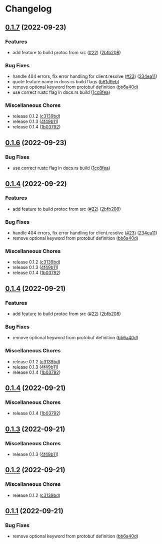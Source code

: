 # Changelog

## [0.1.7](https://github.com/yusefnapora/w3name-rust-client/compare/w3name-v0.1.6...w3name-v0.1.7) (2022-09-23)


### Features

* add feature to build protoc from src ([#22](https://github.com/yusefnapora/w3name-rust-client/issues/22)) ([2bfb208](https://github.com/yusefnapora/w3name-rust-client/commit/2bfb20822f3c53a9198b58c57b324debec5e721d))


### Bug Fixes

* handle 404 errors, fix error handling for client.resolve ([#23](https://github.com/yusefnapora/w3name-rust-client/issues/23)) ([234ea11](https://github.com/yusefnapora/w3name-rust-client/commit/234ea118efef86c0fa454a3e9f4bbb98e7929ff9))
* quote feature name in docs.rs build flags ([b61d9eb](https://github.com/yusefnapora/w3name-rust-client/commit/b61d9eb24f4092584eb6c8f268a1661a1740cd56))
* remove optional keyword from protobuf definition ([bb6a40d](https://github.com/yusefnapora/w3name-rust-client/commit/bb6a40d9c4cca243db29c846a3655c0ef638e43a))
* use correct rustc flag in docs.rs build ([1cc8fea](https://github.com/yusefnapora/w3name-rust-client/commit/1cc8fead87dd1dbd0720dcc7ff9daee2ff938a2c))


### Miscellaneous Chores

* release 0.1.2 ([c3139bd](https://github.com/yusefnapora/w3name-rust-client/commit/c3139bd7c171400b8523a6e01662405078f63854))
* release 0.1.3 ([4f49b11](https://github.com/yusefnapora/w3name-rust-client/commit/4f49b11cccd6ea813d7643e79ea41add5fb0d88b))
* release 0.1.4 ([1b03792](https://github.com/yusefnapora/w3name-rust-client/commit/1b03792607f5b7a6ce930176c1ae1bb36336c8e1))

## [0.1.6](https://github.com/yusefnapora/w3name-rust-client/compare/w3name-v0.1.5...w3name-v0.1.6) (2022-09-23)


### Bug Fixes

* use correct rustc flag in docs.rs build ([1cc8fea](https://github.com/yusefnapora/w3name-rust-client/commit/1cc8fead87dd1dbd0720dcc7ff9daee2ff938a2c))

## [0.1.4](https://github.com/yusefnapora/w3name-rust-client/compare/w3name-v0.1.4...w3name-v0.1.4) (2022-09-22)


### Features

* add feature to build protoc from src ([#22](https://github.com/yusefnapora/w3name-rust-client/issues/22)) ([2bfb208](https://github.com/yusefnapora/w3name-rust-client/commit/2bfb20822f3c53a9198b58c57b324debec5e721d))


### Bug Fixes

* handle 404 errors, fix error handling for client.resolve ([#23](https://github.com/yusefnapora/w3name-rust-client/issues/23)) ([234ea11](https://github.com/yusefnapora/w3name-rust-client/commit/234ea118efef86c0fa454a3e9f4bbb98e7929ff9))
* remove optional keyword from protobuf definition ([bb6a40d](https://github.com/yusefnapora/w3name-rust-client/commit/bb6a40d9c4cca243db29c846a3655c0ef638e43a))


### Miscellaneous Chores

* release 0.1.2 ([c3139bd](https://github.com/yusefnapora/w3name-rust-client/commit/c3139bd7c171400b8523a6e01662405078f63854))
* release 0.1.3 ([4f49b11](https://github.com/yusefnapora/w3name-rust-client/commit/4f49b11cccd6ea813d7643e79ea41add5fb0d88b))
* release 0.1.4 ([1b03792](https://github.com/yusefnapora/w3name-rust-client/commit/1b03792607f5b7a6ce930176c1ae1bb36336c8e1))

## [0.1.4](https://github.com/yusefnapora/w3name-rust-client/compare/w3name-v0.1.4...w3name-v0.1.4) (2022-09-21)


### Features

* add feature to build protoc from src ([#22](https://github.com/yusefnapora/w3name-rust-client/issues/22)) ([2bfb208](https://github.com/yusefnapora/w3name-rust-client/commit/2bfb20822f3c53a9198b58c57b324debec5e721d))


### Bug Fixes

* remove optional keyword from protobuf definition ([bb6a40d](https://github.com/yusefnapora/w3name-rust-client/commit/bb6a40d9c4cca243db29c846a3655c0ef638e43a))


### Miscellaneous Chores

* release 0.1.2 ([c3139bd](https://github.com/yusefnapora/w3name-rust-client/commit/c3139bd7c171400b8523a6e01662405078f63854))
* release 0.1.3 ([4f49b11](https://github.com/yusefnapora/w3name-rust-client/commit/4f49b11cccd6ea813d7643e79ea41add5fb0d88b))
* release 0.1.4 ([1b03792](https://github.com/yusefnapora/w3name-rust-client/commit/1b03792607f5b7a6ce930176c1ae1bb36336c8e1))

## [0.1.4](https://github.com/yusefnapora/w3name-rust-client/compare/w3name-v0.1.3...w3name-v0.1.4) (2022-09-21)


### Miscellaneous Chores

* release 0.1.4 ([1b03792](https://github.com/yusefnapora/w3name-rust-client/commit/1b03792607f5b7a6ce930176c1ae1bb36336c8e1))

## [0.1.3](https://github.com/yusefnapora/w3name-rust-client/compare/w3name-v0.1.2...w3name-v0.1.3) (2022-09-21)


### Miscellaneous Chores

* release 0.1.3 ([4f49b11](https://github.com/yusefnapora/w3name-rust-client/commit/4f49b11cccd6ea813d7643e79ea41add5fb0d88b))

## [0.1.2](https://github.com/yusefnapora/w3name-rust-client/compare/w3name-v0.1.1...w3name-v0.1.2) (2022-09-21)


### Miscellaneous Chores

* release 0.1.2 ([c3139bd](https://github.com/yusefnapora/w3name-rust-client/commit/c3139bd7c171400b8523a6e01662405078f63854))

## [0.1.1](https://github.com/yusefnapora/w3name-rust-client/compare/w3name-v0.1.0...w3name-v0.1.1) (2022-09-21)


### Bug Fixes

* remove optional keyword from protobuf definition ([bb6a40d](https://github.com/yusefnapora/w3name-rust-client/commit/bb6a40d9c4cca243db29c846a3655c0ef638e43a))
